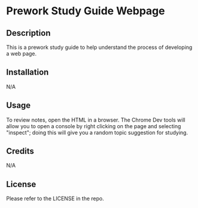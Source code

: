 # Prework Study Guide Webpage

## Description

This is a prework study guide to help understand the process of developing a web page.

## Installation

N/A

## Usage

To review notes, open the HTML in a browser.  The Chrome Dev tools will allow you to open a console by right clicking on the page and selecting "inspect"; doing this will give you a random topic suggestion for studying.

## Credits

N/A

## License

Please refer to the LICENSE in the repo.